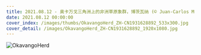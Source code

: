 ```yaml
---
title: 2021.08.12 - 奥卡万戈三角洲上的非洲草原象群，博茨瓦纳 (© Juan-Carlos Munoz/Minden Pictures)
date: 2021.08.12 00:00:00
cover_index: /images/thumbs/OkavangoHerd_ZH-CN1931628892_533x300.jpg
cover_detail: /images/OkavangoHerd_ZH-CN1931628892_1920x1080.jpg
---
```


![OkavangoHerd](/images/OkavangoHerd_ZH-CN1931628892_1920x1080.jpg)
